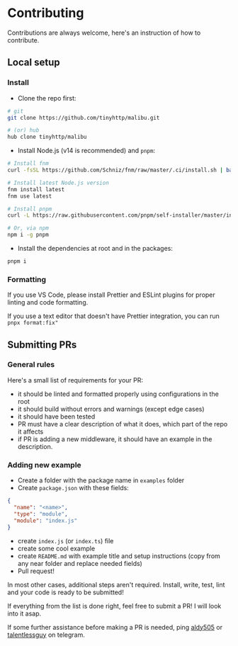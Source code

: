 # Contributing

Contributions are always welcome, here's an instruction of how to contribute.

## Local setup

### Install

- Clone the repo first:

```sh
# git
git clone https://github.com/tinyhttp/malibu.git

# (or) hub
hub clone tinyhttp/malibu
```

- Install Node.js (v14 is recommended) and `pnpm`:

```sh
# Install fnm
curl -fsSL https://github.com/Schniz/fnm/raw/master/.ci/install.sh | bash

# Install latest Node.js version
fnm install latest
fnm use latest

# Install pnpm
curl -L https://raw.githubusercontent.com/pnpm/self-installer/master/install.js | node

# Or, via npm
npm i -g pnpm
```

- Install the dependencies at root and in the packages:

```sh
pnpm i
```

### Formatting

If you use VS Code, please install Prettier and ESLint plugins for proper linting and code formatting.

If you use a text editor that doesn't have Prettier integration, you can run `pnpx format:fix"`

## Submitting PRs

### General rules

Here's a small list of requirements for your PR:

- it should be linted and formatted properly using configurations in the root
- it should build without errors and warnings (except edge cases)
- it should have been tested
- PR must have a clear description of what it does, which part of the repo it affects
- if PR is adding a new middleware, it should have an example in the description.

### Adding new example

- Create a folder with the package name in `examples` folder
- Create `package.json` with these fields:

```json
{
  "name": "<name>",
  "type": "module",
  "module": "index.js"
}
```

- create `index.js` (or `index.ts`) file
- create some cool example
- create `README.md` with example title and setup instructions (copy from any near folder and replace needed fields)
- Pull request!

In most other cases, additional steps aren't required. Install, write, test, lint and your code is ready to be submitted!

If everything from the list is done right, feel free to submit a PR! I will look into it asap.

If some further assistance before making a PR is needed, ping [aldy505](https://t.me/aldy505) or [talentlessguy](talentless_guy) on telegram.

